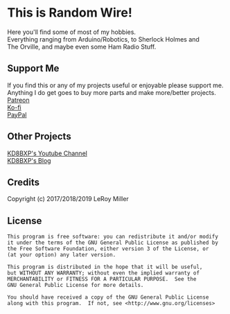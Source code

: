 # This is Random Wire!

Here you'll find some of most of my hobbies.  
Everything ranging from Arduino/Robotics, to Sherlock Holmes and  
The Orville, and maybe even some Ham Radio Stuff.  

## Support Me

If you find this or any of my projects useful or enjoyable please support me.
Anything I do get goes to buy more parts and make more/better projects.  
[Patreon](https://www.patreon.com/kd8bxp)  
[Ko-fi](https://ko-fi.com/lfmiller)  
[PayPal](https://www.paypal.me/KD8BXP)  

## Other Projects

[KD8BXP's Youtube Channel](https://www.youtube.com/channel/UCP6Vh4hfyJF288MTaRAF36w)  
[KD8BXP's Blog](https://kd8bxp.blogspot.com/)


## Credits

Copyright (c) 2017/2018/2019 LeRoy Miller

## License

    This program is free software: you can redistribute it and/or modify
    it under the terms of the GNU General Public License as published by
    the Free Software Foundation, either version 3 of the License, or
    (at your option) any later version.

    This program is distributed in the hope that it will be useful,
    but WITHOUT ANY WARRANTY; without even the implied warranty of
    MERCHANTABILITY or FITNESS FOR A PARTICULAR PURPOSE.  See the
    GNU General Public License for more details.

    You should have received a copy of the GNU General Public License
    along with this program.  If not, see <http://www.gnu.org/licenses>
